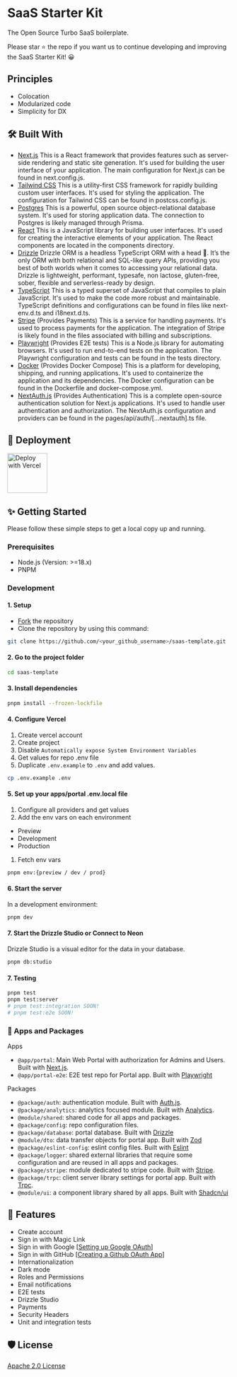 # SaaS Starter Kit

The Open Source Turbo SaaS boilerplate.

Please star ⭐ the repo if you want us to continue developing and improving the SaaS Starter Kit! 😀

## Principles

- Colocation
- Modularized code
- Simplicity for DX

## 🛠️ Built With

- [Next.js](https://nextjs.org)
  This is a React framework that provides features such as server-side rendering and static site generation. It's used for building the user interface of your application. The main configuration for Next.js can be found in next.config.js.
- [Tailwind CSS](https://tailwindcss.com)
  This is a utility-first CSS framework for rapidly building custom user interfaces. It's used for styling the application. The configuration for Tailwind CSS can be found in postcss.config.js.
- [Postgres](https://www.postgresql.org)
  This is a powerful, open source object-relational database system. It's used for storing application data. The connection to Postgres is likely managed through Prisma.
- [React](https://reactjs.org)
  This is a JavaScript library for building user interfaces. It's used for creating the interactive elements of your application. The React components are located in the components directory.
- [Drizzle](https://orm.drizzle.team/)
  Drizzle ORM is a headless TypeScript ORM with a head 🐲. It’s the only ORM with both relational and SQL-like query APIs, providing you best of both worlds when it comes to accessing your relational data. Drizzle is lightweight, performant, typesafe, non lactose, gluten-free, sober, flexible and serverless-ready by design.
- [TypeScript](https://www.typescriptlang.org)
  This is a typed superset of JavaScript that compiles to plain JavaScript. It's used to make the code more robust and maintainable. TypeScript definitions and configurations can be found in files like next-env.d.ts and i18next.d.ts.
- [Stripe](https://stripe.com) (Provides Payments)
  This is a service for handling payments. It's used to process payments for the application. The integration of Stripe is likely found in the files associated with billing and subscriptions.
- [Playwright](https://playwright.dev) (Provides E2E tests)
  This is a Node.js library for automating browsers. It's used to run end-to-end tests on the application. The Playwright configuration and tests can be found in the tests directory.
- [Docker](https://www.docker.com) (Provides Docker Compose)
  This is a platform for developing, shipping, and running applications. It's used to containerize the application and its dependencies. The Docker configuration can be found in the Dockerfile and docker-compose.yml.
- [NextAuth.js](https://next-auth.js.org) (Provides Authentication)
  This is a complete open-source authentication solution for Next.js applications. It's used to handle user authentication and authorization. The NextAuth.js configuration and providers can be found in the pages/api/auth/[...nextauth].ts file.

## 🚀 Deployment

<!-- https%3A%2F%2Fgithub.com%2Fboxyhq%2Fsaas-starter-kit&env=NEXTAUTH_SECRET,SMTP_HOST,SMTP_PORT,SMTP_USER,SMTP_PASSWORD,SMTP_FROM,DATABASE_URL,APP_URL -->

<a href="https://vercel.com/new/clone?repository-url=// TODO: implement me ">
<img width="90" alt="Deploy with Vercel" src="https://vercel.com/button" />
</a>

## ✨ Getting Started

Please follow these simple steps to get a local copy up and running.

### Prerequisites

- Node.js (Version: >=18.x)
- PNPM

### Development

#### 1. Setup

- [Fork](https://github.com/Albertobar94/saas-template) the repository
- Clone the repository by using this command:

```bash
git clone https://github.com/<your_github_username>/saas-template.git
```

#### 2. Go to the project folder

```bash
cd saas-template
```

#### 3. Install dependencies

```bash
pnpm install --frozen-lockfile
```

#### 4. Configure Vercel

1. Create vercel account
1. Create project
1. Disable `Automatically expose System Environment Variables`
1. Get values for repo .env file
1. Duplicate `.env.example` to `.env` and add values.

```bash
cp .env.example .env
```

#### 5. Set up your apps/portal .env.local file

1. Configure all providers and get values
1. Add the env vars on each environment

- Preview
- Development
- Production

1. Fetch env vars

```bash
pnpm env:{preview / dev / prod}
```

#### 6. Start the server

In a development environment:

```bash
pnpm dev
```

#### 7. Start the Drizzle Studio or Connect to Neon

Drizzle Studio is a visual editor for the data in your database.

```bash
pnpm db:studio
```

#### 7. Testing

```bash
pnpm test
pnpm test:server
# pnpm test:integration SOON!
# pnpm test:e2e SOON!
```

### 🚀 Apps and Packages

Apps

- `@app/portal`: Main Web Portal with authorization for Admins and Users. Built with [Next.js](https://nextjs.org/).
- `@app/portal-e2e`: E2E test repo for Portal app. Built with [Playwright](https://playwright.dev/)

Packages

- `@package/auth`: authentication module. Built with [Auth.js](https://authjs.dev/).
- `@package/analytics`: analytics focused module. Built with [Analytics](https://getanalytics.io/).
- `@module/shared`: shared code for all apps and packages.
- `@package/config`: repo configuration files.
- `@package/database`: portal database. Built with [Drizzle](https://orm.drizzle.team/)
- `@module/dto`: data transfer objects for portal app. Built with [Zod](https://zod.dev/)
- `@package/eslint-config`: eslint config files. Built with [Eslint](https://eslint.org/)
- `@package/logger`: shared external libraries that require some configuration and are reused in all apps and packages.
- `@package/stripe`: module dedicated to stripe code. Built with [Stripe](https://stripe.com).
- `@package/trpc`: client server library settings for portal app. Built with [Trpc](https://trpc.io/).
- `@module/ui`: a component library shared by all apps. Built with [Shadcn/ui](https://ui.shadcn.com/)

## 🥇 Features

- Create account
- Sign in with Magic Link
- Sign in with Google [[Setting up Google OAuth](https://support.google.com/cloud/answer/6158849?hl=en)]
- Sign in with GitHub [[Creating a Github OAuth App](https://docs.github.com/en/developers/apps/building-oauth-apps/creating-an-oauth-app)]
- Internationalization
- Dark mode
- Roles and Permissions
- Email notifications
- E2E tests
- Drizzle Studio
- Payments
- Security Headers
- Unit and integration tests

## 🛡️ License

[Apache 2.0 License](https://github.com/boxyhq/saas-starter-kit/blob/main/LICENSE)
